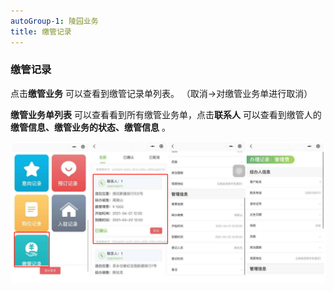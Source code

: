 ```yaml
---
autoGroup-1: 陵园业务
title: 缴管记录
---
```

### 缴管记录

点击**缴管业务** 可以查看到缴管记录单列表。 （取消→对缴管业务单进行取消）

**缴管业务单列表** 可以查看看到所有缴管业务单，点击**联系人** 可以查看到缴管人的**缴管信息、缴管业务的状态、缴管信息** 。

![11](../../.vuepress/public/product/103.png)
